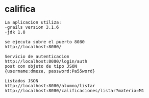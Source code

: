 # califica
<pre>
La aplicacion utiliza:
-grails version 3.1.6
-jdk 1.8

se ejecuta sobre el puerto 8080
http://localhost:8080/

Servicio de autenticacion
http://localhost:8080/login/auth
post con objeto de tipo JSON
{username:dmeza, password:Pa55word}

Listados JSON
http://localhost:8080/alumno/listar
http://localhost:8080/calificaciones/listar?materia=M1
</pre>
